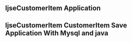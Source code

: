 ## IjseCustomerItem  Application

## IjseCustomerItem CustomerItem Save Application With Mysql and java 

